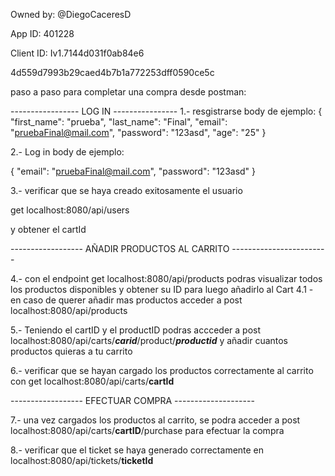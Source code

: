 Owned by: @DiegoCaceresD

App ID: 401228

Client ID: Iv1.7144d031f0ab84e6

4d559d7993b29caed4b7b1a772253dff0590ce5c


paso a paso para completar una compra desde postman:

----------------- LOG IN ----------------
1.- resgistrarse
body de ejemplo: 
{
    "first_name": "prueba",
    "last_name": "Final",
    "email": "pruebaFinal@mail.com",
    "password": "123asd",
    "age": "25"
}


2.- Log in
body de ejemplo: 

{
    "email": "pruebaFinal@mail.com",
    "password": "123asd"
}


3.- verificar que se haya creado exitosamente el usuario

get localhost:8080/api/users

y obtener el cartId


------------------ AÑADIR PRODUCTOS AL CARRITO ------------------------

4.- con el endpoint get localhost:8080/api/products podras visualizar todos los productos disponibles y obtener su ID para luego añadirlo al Cart
    4.1 -  en caso de querer añadir mas productos acceder a post localhost:8080/api/products


5.- Teniendo el cartID y el productID podras accceder a post localhost:8080/api/carts/***carid***/product/***productid*** y añadir cuantos productos quieras a tu carrito


6.- verificar que se hayan cargado los productos correctamente al carrito con get localhost:8080/api/carts/**cartId**


------------------ EFECTUAR COMPRA --------------------

7.- una vez cargados los productos al carrito, se podra acceder a post localhost:8080/api/carts/**cartID**/purchase para efectuar la compra

8.- verificar que el ticket se haya generado correctamente en localhost:8080/api/tickets/**ticketId**
